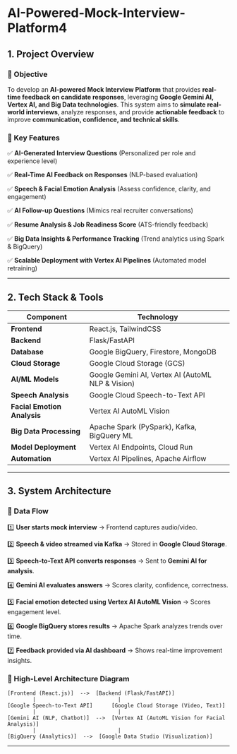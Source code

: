 # AI-Powered-Mock-Interview-Platform4

## **1. Project Overview**

### **📌 Objective**
To develop an **AI-powered Mock Interview Platform** that provides **real-time feedback on candidate responses**, leveraging **Google Gemini AI, Vertex AI, and Big Data technologies**. This system aims to **simulate real-world interviews**, analyze responses, and provide **actionable feedback** to improve **communication, confidence, and technical skills**.

### **🎯 Key Features**
✅ **AI-Generated Interview Questions** (Personalized per role and experience level)

✅ **Real-Time AI Feedback on Responses** (NLP-based evaluation)

✅ **Speech & Facial Emotion Analysis** (Assess confidence, clarity, and engagement)

✅ **AI Follow-up Questions** (Mimics real recruiter conversations)

✅ **Resume Analysis & Job Readiness Score** (ATS-friendly feedback)

✅ **Big Data Insights & Performance Tracking** (Trend analytics using Spark & BigQuery)

✅ **Scalable Deployment with Vertex AI Pipelines** (Automated model retraining)

---

## **2. Tech Stack & Tools**

| Component | Technology |
|------------|-------------|
| **Frontend** | React.js, TailwindCSS |
| **Backend** | Flask/FastAPI |
| **Database** | Google BigQuery, Firestore, MongoDB |
| **Cloud Storage** | Google Cloud Storage (GCS) |
| **AI/ML Models** | Google Gemini AI, Vertex AI (AutoML NLP & Vision) |
| **Speech Analysis** | Google Cloud Speech-to-Text API |
| **Facial Emotion Analysis** | Vertex AI AutoML Vision |
| **Big Data Processing** | Apache Spark (PySpark), Kafka, BigQuery ML |
| **Model Deployment** | Vertex AI Endpoints, Cloud Run |
| **Automation** | Vertex AI Pipelines, Apache Airflow |

---

## **3. System Architecture**

### **🔹 Data Flow**
1️⃣ **User starts mock interview** → Frontend captures audio/video.  

2️⃣ **Speech & video streamed via Kafka** → Stored in **Google Cloud Storage**. 

3️⃣ **Speech-to-Text API converts responses** → Sent to **Gemini AI for analysis**.  

4️⃣ **Gemini AI evaluates answers** → Scores clarity, confidence, correctness.  

5️⃣ **Facial emotion detected using Vertex AI AutoML Vision** → Scores engagement level. 

6️⃣ **Google BigQuery stores results** → Apache Spark analyzes trends over time.  

7️⃣ **Feedback provided via AI dashboard** → Shows real-time improvement insights.  

### **🔹 High-Level Architecture Diagram**

```
[Frontend (React.js)]  -->  [Backend (Flask/FastAPI)]
        |                          |
[Google Speech-to-Text API]      [Google Cloud Storage (Video, Text)]
        |                          |
[Gemini AI (NLP, Chatbot)]  -->  [Vertex AI (AutoML Vision for Facial Analysis)]
        |                          |
[BigQuery (Analytics)]  -->  [Google Data Studio (Visualization)]
```

---
